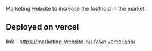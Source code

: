 Marketing website to increase the foothold in the market.

## Deployed on vercel
link - https://marketing-website-nu-fawn.vercel.app/
